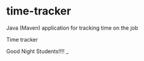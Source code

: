 # time-tracker
Java (Maven) application for tracking time on the job

Time tracker

Good Night Students!!!!
_
